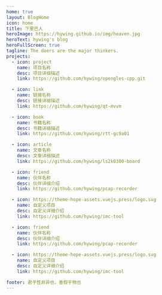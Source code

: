 ```yaml
---
home: true
layout: BlogHome
icon: home
title: 下里巴人
heroImage: https://hywing.github.io/img/heaven.jpg
heroText: hywing's blog
heroFullScreen: true
tagline: The doers are the major thinkers.
projects:
  - icon: project
    name: 项目名称
    desc: 项目详细描述
    link: https://github.com/hywing/opengles-cpp.git

  - icon: link
    name: 链接名称
    desc: 链接详细描述
    link: https://github.com/hywing/qt-mvvm

  - icon: book
    name: 书籍名称
    desc: 书籍详细描述
    link: https://github.com/hywing/rtt-gc9a01

  - icon: article
    name: 文章名称
    desc: 文章详细描述
    link: https://github.com/hywing/ls2k0300-board

  - icon: friend
    name: 伙伴名称
    desc: 伙伴详细介绍
    link: https://github.com/hywing/pcap-recorder

  - icon: https://theme-hope-assets.vuejs.press/logo.svg
    name: 自定义项目
    desc: 自定义详细介绍
    link: https://github.com/hywing/imc-tool

  - icon: friend
    name: 伙伴名称
    desc: 伙伴详细介绍
    link: https://github.com/hywing/pcap-recorder

  - icon: https://theme-hope-assets.vuejs.press/logo.svg
    name: 自定义项目
    desc: 自定义详细介绍
    link: https://github.com/hywing/imc-tool

footer: 君子性非异也，善假于物也
---
```

